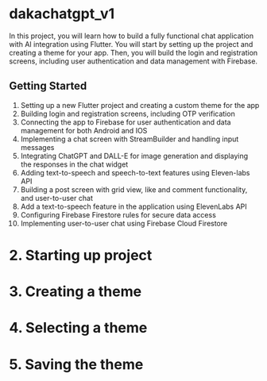 # dakachatgpt_v1

In this project, you will learn how to build a fully functional chat application with AI integration
using Flutter. You will start by setting up the project and creating a theme for your app. 
Then, you will build the login and registration screens, including user authentication and 
data management with Firebase.

## Getting Started
1. Setting up a new Flutter project and creating a custom theme for the app
2. Building login and registration screens, including OTP verification
3. Connecting the app to Firebase for user authentication and data management for both Android and IOS
4. Implementing a chat screen with StreamBuilder and handling input messages
5. Integrating ChatGPT and DALL-E for image generation and displaying the responses in the chat widget
6. Adding text-to-speech and speech-to-text features using Eleven-labs API
7. Building a post screen with grid view, like and comment functionality, and user-to-user chat
8. Add a text-to-speech feature in the application using ElevenLabs API
9. Configuring Firebase Firestore rules for secure data access
10. Implementing user-to-user chat using Firebase Cloud Firestore

# 2. Starting up project
# 3. Creating a theme
# 4. Selecting a theme
# 5. Saving the theme